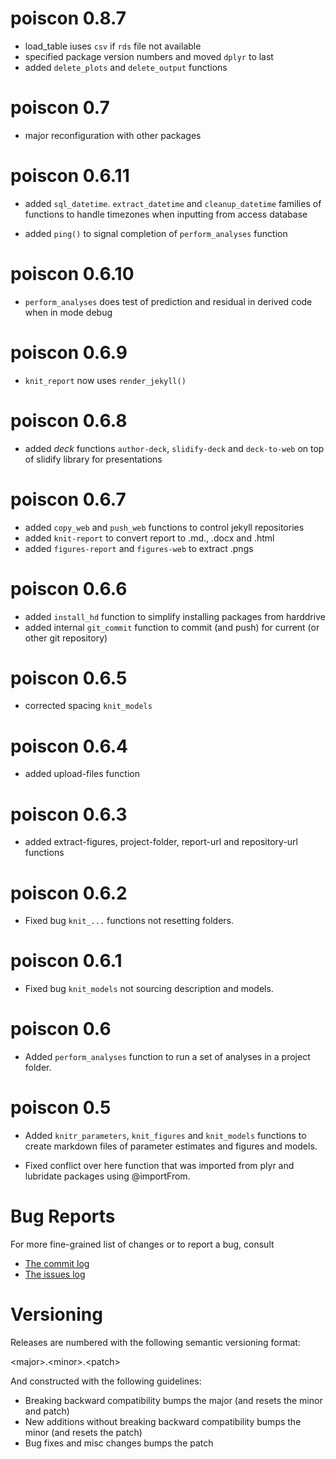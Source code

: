 # poiscon 0.8.7

* load_table iuses `csv` if `rds` file not available
* specified package version numbers and moved `dplyr` to last
* added `delete_plots` and `delete_output` functions

# poiscon 0.7

* major reconfiguration with other packages

# poiscon 0.6.11

* added `sql_datetime`. `extract_datetime` and `cleanup_datetime` families of functions
to handle timezones when inputting from access database

* added `ping()` to signal completion of `perform_analyses` function

# poiscon 0.6.10

* `perform_analyses` does test of prediction and residual in derived code
when in mode debug

# poiscon 0.6.9

* `knit_report` now uses `render_jekyll()`

# poiscon 0.6.8

* added *deck* functions `author-deck`, `slidify-deck` and `deck-to-web` 
on top of slidify library for presentations

# poiscon 0.6.7

* added `copy_web` and `push_web` functions to control jekyll repositories
* added `knit-report` to convert report to .md., .docx and .html
* added `figures-report` and `figures-web` to extract .pngs

# poiscon 0.6.6

* added `install_hd` function to simplify installing packages from harddrive
* added internal `git_commit` function to commit (and push) for current (or other git repository)

# poiscon 0.6.5

* corrected spacing `knit_models`

# poiscon 0.6.4

* added upload-files function

# poiscon 0.6.3

* added extract-figures, project-folder, report-url and repository-url functions

# poiscon 0.6.2

* Fixed bug `knit_...` functions not resetting folders.

# poiscon 0.6.1

* Fixed bug `knit_models` not sourcing description and models.

# poiscon 0.6

* Added `perform_analyses` function to run a set of analyses in a project folder.

# poiscon 0.5

* Added `knitr_parameters`, `knit_figures` and `knit_models` functions to 
create markdown files of parameter estimates and figures and models.

* Fixed conflict over here function that was imported from plyr and lubridate
packages using @importFrom.

# Bug Reports 

For more fine-grained list of changes or to report a bug, consult 

* [The commit log](https://github.com/poissonconsulting/poiscon/commits/master)
* [The issues log](https://github.com/poissonconsulting/poiscon/issues)

# Versioning

Releases are numbered with the following semantic versioning format:

\<major\>.\<minor\>.\<patch\>

And constructed with the following guidelines:

* Breaking backward compatibility bumps the major (and resets the minor 
  and patch)
* New additions without breaking backward compatibility bumps the minor 
  (and resets the patch)
* Bug fixes and misc changes bumps the patch

